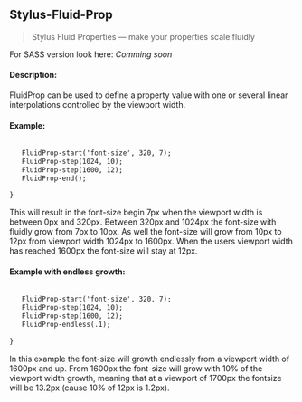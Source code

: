 ## Stylus-Fluid-Prop
> Stylus Fluid Properties — make your properties scale fluidly

For SASS version look here: _Comming soon_


#### Description:

FluidProp can be used to define a property value with one or several linear interpolations controlled by the viewport width.


#### Example:

```html {
   
   FluidProp-start('font-size', 320, 7);
   FluidProp-step(1024, 10);
   FluidProp-step(1600, 12);
   FluidProp-end();
   
}
```

This will result in the font-size begin 7px when the viewport width is between 0px and 320px.
Between 320px and 1024px the font-size with fluidly grow from 7px to 10px.
As well the font-size will grow from 10px to 12px from viewport width 1024px to 1600px.
When the users viewport width has reached 1600px the font-size will stay at 12px.


#### Example with endless growth:

```html {
   
   FluidProp-start('font-size', 320, 7);
   FluidProp-step(1024, 10);
   FluidProp-step(1600, 12);
   FluidProp-endless(.1);
   
}
```

In this example the font-size will growth endlessly from a viewport width of 1600px and up.
From 1600px the font-size will grow with 10% of the viewport width growth, meaning that at a viewport of 1700px the fontsize will be 13.2px (cause 10% of 12px is 1.2px).
